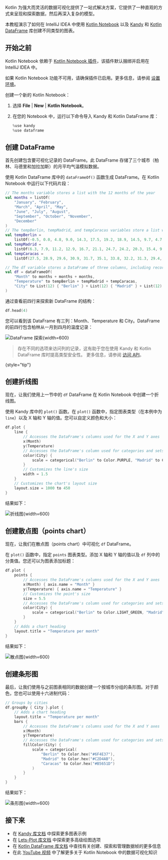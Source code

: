 [//]: # (title: 使用 Kandy 在 Kotlin Notebook 中进行数据可视化)

Kotlin 为强大而灵活的数据可视化提供了一站式解决方案，它提供了一种直观的方式来呈现和探索数据，然后再深入复杂的模型。

本教程演示了如何在 IntelliJ IDEA 中使用 [Kotlin Notebook](kotlin-notebook-overview.md) 以及 [Kandy](https://kotlin.github.io/kandy/welcome.html) 和 [Kotlin DataFrame](https://kotlin.github.io/dataframe/gettingstarted.html) 库创建不同类型的图表。

## 开始之前

Kotlin Notebook 依赖于 [Kotlin Notebook 插件](https://plugins.jetbrains.com/plugin/16340-kotlin-notebook)，该插件默认捆绑并启用在 IntelliJ IDEA 中。

如果 Kotlin Notebook 功能不可用，请确保插件已启用。更多信息，请参阅 [设置环境](kotlin-notebook-set-up-env.md)。

创建一个新的 Kotlin Notebook：

1. 选择 **File** | **New** | **Kotlin Notebook**。
2. 在您的 Notebook 中，运行以下命令导入 Kandy 和 Kotlin DataFrame 库：

    ```kotlin
    %use kandy
    %use dataframe
    ```

## 创建 DataFrame

首先创建包含要可视化记录的 DataFrame。此 DataFrame 存储了三个城市（柏林、马德里和加拉加斯）的月平均气温模拟数据。

使用 Kotlin DataFrame 库中的 `dataFrameOf()` 函数生成 DataFrame。在 Kotlin Notebook 中运行以下代码片段：

```kotlin
// The months variable stores a list with the 12 months of the year
val months = listOf(
    "January", "February",
    "March", "April", "May",
    "June", "July", "August",
    "September", "October", "November",
    "December"
)
// The tempBerlin, tempMadrid, and tempCaracas variables store a list with temperature values for each month
val tempBerlin =
    listOf(-0.5, 0.0, 4.8, 9.0, 14.3, 17.5, 19.2, 18.9, 14.5, 9.7, 4.7, 1.0)
val tempMadrid =
    listOf(6.3, 7.9, 11.2, 12.9, 16.7, 21.1, 24.7, 24.2, 20.3, 15.4, 9.9, 6.6)
val tempCaracas =
    listOf(27.5, 28.9, 29.6, 30.9, 31.7, 35.1, 33.8, 32.2, 31.3, 29.4, 28.9, 27.6)

// The df variable stores a DataFrame of three columns, including records of months, temperature, and cities
val df = dataFrameOf(
    "Month" to months + months + months,
    "Temperature" to tempBerlin + tempMadrid + tempCaracas,
    "City" to List(12) { "Berlin" } + List(12) { "Madrid" } + List(12) { "Caracas" }
)
```

通过查看前四行来探索新 DataFrame 的结构：

```kotlin
df.head(4)
```

您可以看到该 DataFrame 有三列：Month、Temperature 和 City。DataFrame 的前四行包含柏林从一月到四月的温度记录：

![DataFrame 探索](visualization-dataframe-temperature.png){width=600}

> 存在不同的选项来访问列的记录，这有助于您在使用 Kandy 和 Kotlin DataFrame 库时提高类型安全性。
> 更多信息，请参阅 [访问 API](https://kotlin.github.io/dataframe/apilevels.html)。
>
{style="tip"}

## 创建折线图

现在，让我们使用上一节中的 `df` DataFrame 在 Kotlin Notebook 中创建一个折线图。

使用 Kandy 库中的 `plot()` 函数。在 `plot()` 函数中，指定图表类型（在本例中为 `line`）以及 X 轴和 Y 轴的值。您可以自定义颜色和大小：

```kotlin
df.plot {
    line {
        // Accesses the DataFrame's columns used for the X and Y axes 
        x(Month)
        y(Temperature)
        // Accesses the DataFrame's column used for categories and sets colors for these categories 
        color(City) {
            scale = categorical("Berlin" to Color.PURPLE, "Madrid" to Color.ORANGE, "Caracas" to Color.GREEN)
        }
        // Customizes the line's size
        width = 1.5
    }
    // Customizes the chart's layout size
    layout.size = 1000 to 450
}
```

结果如下：

![折线图](visualization-line-chart.svg){width=600}

## 创建散点图（points chart）

现在，让我们在散点图（points chart）中可视化 `df` DataFrame。

在 `plot()` 函数中，指定 `points` 图表类型。添加 X 轴和 Y 轴的值以及 `df` 列中的分类值。您还可以为图表添加标题：

```kotlin
df.plot {
    points {
        // Accesses the DataFrame's columns used for the X and Y axes 
        x(Month) { axis.name = "Month" }
        y(Temperature) { axis.name = "Temperature" }
        // Customizes the point's size
        size = 5.5
        // Accesses the DataFrame's column used for categories and sets colors for these categories 
        color(City) {
            scale = categorical("Berlin" to Color.LIGHT_GREEN, "Madrid" to Color.BLACK, "Caracas" to Color.YELLOW)
        }
    }
    // Adds a chart heading
    layout.title = "Temperature per month"
}
```

结果如下：

![散点图](visualization-points-chart.svg){width=600}

## 创建条形图

最后，让我们使用与之前图表相同的数据创建一个按城市分组的条形图。对于颜色，您也可以使用十六进制代码：

```kotlin
// Groups by cities  
df.groupBy { City }.plot {
    // Adds a chart heading
    layout.title = "Temperature per month"
    bars {
        // Accesses the DataFrame's columns used for the X and Y axes 
        x(Month)
        y(Temperature)
        // Accesses the DataFrame's column used for categories and sets colors for these categories 
        fillColor(City) {
            scale = categorical(
                "Berlin" to Color.hex("#6F4E37"),
                "Madrid" to Color.hex("#C2D4AB"),
                "Caracas" to Color.hex("#B5651D")
            )
        }
    }
}
```

结果如下：

![条形图](visualization-bar-chart.svg){width=600}

## 接下来

* 在 [Kandy 库文档](https://kotlin.github.io/kandy/examples.html) 中探索更多图表示例
* 在 [Lets-Plot 库文档](lets-plot.md) 中探索更多高级绘图选项
* 在 [Kotlin DataFrame 库文档](https://kotlin.github.io/dataframe/info.html) 中查找有关创建、探索和管理数据帧的更多信息
* 在此 [YouTube 视频]( https://www.youtube.com/watch?v=m4Cqz2_P9rI&t=4s) 中了解更多关于 Kotlin Notebook 中的数据可视化知识